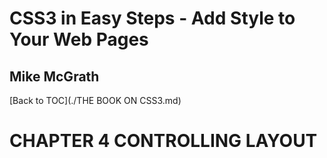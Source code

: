 # **CSS3 in Easy Steps - Add Style to Your Web Pages**
## Mike McGrath

[Back to TOC](./THE BOOK ON CSS3.md)
 
# CHAPTER 4 CONTROLLING LAYOUT



